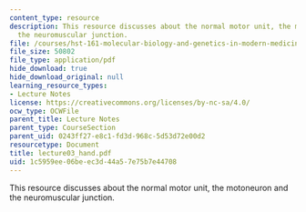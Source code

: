 ```yaml
---
content_type: resource
description: This resource discusses about the normal motor unit, the motoneuron and
  the neuromuscular junction.
file: /courses/hst-161-molecular-biology-and-genetics-in-modern-medicine-fall-2007/1c5959ee06beec3d44a57e75b7e44708_lecture03_hand.pdf
file_size: 50802
file_type: application/pdf
hide_download: true
hide_download_original: null
learning_resource_types:
- Lecture Notes
license: https://creativecommons.org/licenses/by-nc-sa/4.0/
ocw_type: OCWFile
parent_title: Lecture Notes
parent_type: CourseSection
parent_uid: 0243ff27-e8c1-fd3d-968c-5d53d72e00d2
resourcetype: Document
title: lecture03_hand.pdf
uid: 1c5959ee-06be-ec3d-44a5-7e75b7e44708
---
```

This resource discusses about the normal motor unit, the motoneuron and the neuromuscular junction.